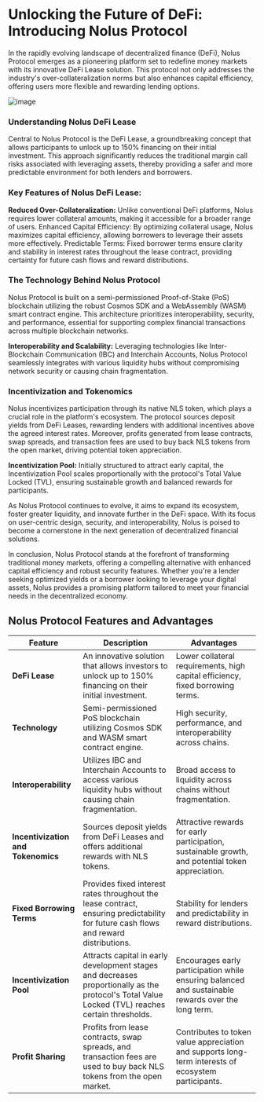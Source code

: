 # Unlocking the Future of DeFi: Introducing Nolus Protocol

In the rapidly evolving landscape of decentralized finance (DeFi), Nolus Protocol emerges as a pioneering platform set to redefine money markets with its innovative DeFi Lease solution. This protocol not only addresses the industry's over-collateralization norms but also enhances capital efficiency, offering users more flexible and rewarding lending options.

![image](https://github.com/blackowltr/blackowltr.github.io/assets/107190154/eb02d943-2fbf-4e1d-aaee-995d1cd96c51)

### Understanding Nolus DeFi Lease
Central to Nolus Protocol is the DeFi Lease, a groundbreaking concept that allows participants to unlock up to 150% financing on their initial investment. This approach significantly reduces the traditional margin call risks associated with leveraging assets, thereby providing a safer and more predictable environment for both lenders and borrowers.

### Key Features of Nolus DeFi Lease:

**Reduced Over-Collateralization:** Unlike conventional DeFi platforms, Nolus requires lower collateral amounts, making it accessible for a broader range of users.
Enhanced Capital Efficiency: By optimizing collateral usage, Nolus maximizes capital efficiency, allowing borrowers to leverage their assets more effectively.
Predictable Terms: Fixed borrower terms ensure clarity and stability in interest rates throughout the lease contract, providing certainty for future cash flows and reward distributions.

### The Technology Behind Nolus Protocol
Nolus Protocol is built on a semi-permissioned Proof-of-Stake (PoS) blockchain utilizing the robust Cosmos SDK and a WebAssembly (WASM) smart contract engine. This architecture prioritizes interoperability, security, and performance, essential for supporting complex financial transactions across multiple blockchain networks.

**Interoperability and Scalability:** Leveraging technologies like Inter-Blockchain Communication (IBC) and Interchain Accounts, Nolus Protocol seamlessly integrates with various liquidity hubs without compromising network security or causing chain fragmentation.

### Incentivization and Tokenomics
Nolus incentivizes participation through its native NLS token, which plays a crucial role in the platform's ecosystem. The protocol sources deposit yields from DeFi Leases, rewarding lenders with additional incentives above the agreed interest rates. Moreover, profits generated from lease contracts, swap spreads, and transaction fees are used to buy back NLS tokens from the open market, driving potential token appreciation.

**Incentivization Pool:** Initially structured to attract early capital, the Incentivization Pool scales proportionally with the protocol's Total Value Locked (TVL), ensuring sustainable growth and balanced rewards for participants.

As Nolus Protocol continues to evolve, it aims to expand its ecosystem, foster greater liquidity, and innovate further in the DeFi space. With its focus on user-centric design, security, and interoperability, Nolus is poised to become a cornerstone in the next generation of decentralized financial solutions.

In conclusion, Nolus Protocol stands at the forefront of transforming traditional money markets, offering a compelling alternative with enhanced capital efficiency and robust security features. Whether you're a lender seeking optimized yields or a borrower looking to leverage your digital assets, Nolus provides a promising platform tailored to meet your financial needs in the decentralized economy.

## Nolus Protocol Features and Advantages

| Feature                             | Description                                                                                                                                          | Advantages                                                                                                      |
|-------------------------------------|------------------------------------------------------------------------------------------------------------------------------------------------------|-----------------------------------------------------------------------------------------------------------------|
| **DeFi Lease**                      | An innovative solution that allows investors to unlock up to 150% financing on their initial investment.                                              | Lower collateral requirements, high capital efficiency, fixed borrowing terms.                                  |
| **Technology**                      | Semi-permissioned PoS blockchain utilizing Cosmos SDK and WASM smart contract engine.                                                                | High security, performance, and interoperability across chains.                                                 |
| **Interoperability**                | Utilizes IBC and Interchain Accounts to access various liquidity hubs without causing chain fragmentation.                                            | Broad access to liquidity across chains without fragmentation.                                                  |
| **Incentivization and Tokenomics**  | Sources deposit yields from DeFi Leases and offers additional rewards with NLS tokens.                                                               | Attractive rewards for early participation, sustainable growth, and potential token appreciation.               |
| **Fixed Borrowing Terms**           | Provides fixed interest rates throughout the lease contract, ensuring predictability for future cash flows and reward distributions.                  | Stability for lenders and predictability in reward distributions.                                               |
| **Incentivization Pool**            | Attracts capital in early development stages and decreases proportionally as the protocol's Total Value Locked (TVL) reaches certain thresholds.      | Encourages early participation while ensuring balanced and sustainable rewards over the long term.              |
| **Profit Sharing**                  | Profits from lease contracts, swap spreads, and transaction fees are used to buy back NLS tokens from the open market.                               | Contributes to token value appreciation and supports long-term interests of ecosystem participants.             |

